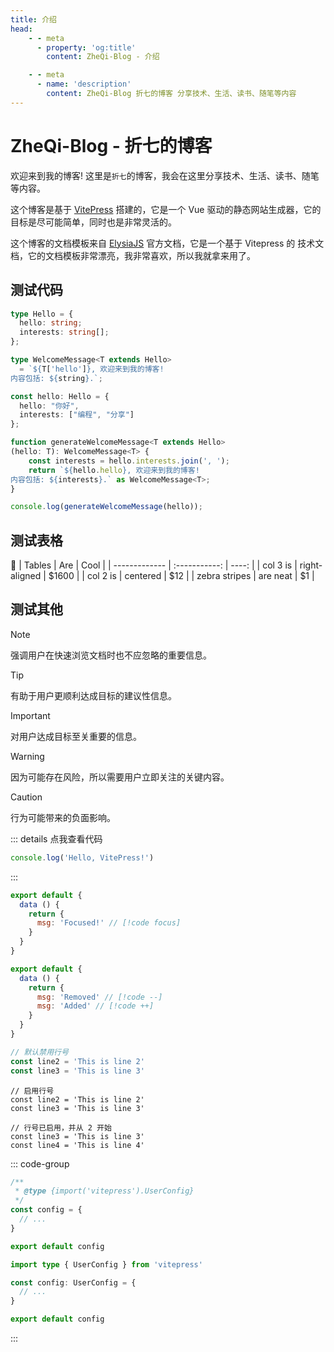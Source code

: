 ```yaml
---
title: 介绍
head:
    - - meta
      - property: 'og:title'
        content: ZheQi-Blog - 介绍

    - - meta
      - name: 'description'
        content: ZheQi-Blog 折七的博客 分享技术、生活、读书、随笔等内容
---
```


# ZheQi-Blog - 折七的博客

欢迎来到我的博客! 这里是`折七`的博客，我会在这里分享技术、生活、读书、随笔等内容。

这个博客是基于 [VitePress](https://vitepress.vuejs.org/) 搭建的，它是一个 Vue 驱动的静态网站生成器，它的目标是尽可能简单，同时也是非常灵活的。

这个博客的文档模板来自 [ElysiaJS](https://elysiajs.com/) 官方文档，它是一个基于 Vitepress 的 技术文档，它的文档模板非常漂亮，我非常喜欢，所以我就拿来用了。

## 测试代码

```typescript twoslash
type Hello = {
  hello: string;
  interests: string[];
};

type WelcomeMessage<T extends Hello> 
  = `${T['hello']}, 欢迎来到我的博客!
内容包括: ${string}.`;

const hello: Hello = {
  hello: "你好",
  interests: ["编程", "分享"]
};

function generateWelcomeMessage<T extends Hello>
(hello: T): WelcomeMessage<T> {
    const interests = hello.interests.join(', ');
    return `${hello.hello}, 欢迎来到我的博客!
内容包括: ${interests}.` as WelcomeMessage<T>;
}

console.log(generateWelcomeMessage(hello));
```

## 测试表格 
:tada:
| Tables        |      Are      |  Cool |
| ------------- | :-----------: | ----: |
| col 3 is      | right-aligned | $1600 |
| col 2 is      |   centered    |   $12 |
| zebra stripes |   are neat    |    $1 |

## 测试其他
> [!NOTE]
> 强调用户在快速浏览文档时也不应忽略的重要信息。

> [!TIP]
> 有助于用户更顺利达成目标的建议性信息。

> [!IMPORTANT]
> 对用户达成目标至关重要的信息。

> [!WARNING]
> 因为可能存在风险，所以需要用户立即关注的关键内容。

> [!CAUTION]
> 行为可能带来的负面影响。

::: details 点我查看代码
```js
console.log('Hello, VitePress!')
```
:::

```js
export default {
  data () {
    return {
      msg: 'Focused!' // [!code focus]
    }
  }
}
```

```js
export default {
  data () {
    return {
      msg: 'Removed' // [!code --]
      msg: 'Added' // [!code ++]
    }
  }
}
```

```ts {1}
// 默认禁用行号
const line2 = 'This is line 2'
const line3 = 'This is line 3'
```

```ts:line-numbers {1}
// 启用行号
const line2 = 'This is line 2'
const line3 = 'This is line 3'
```

```ts:line-numbers=2 {1}
// 行号已启用，并从 2 开始
const line3 = 'This is line 3'
const line4 = 'This is line 4'
```

::: code-group

```js [config.js]
/**
 * @type {import('vitepress').UserConfig}
 */
const config = {
  // ...
}

export default config
```

```ts [config.ts]
import type { UserConfig } from 'vitepress'

const config: UserConfig = {
  // ...
}

export default config
```

:::

<script setup>
import Giscus from '../../components/blog/giscus.vue'
</script>

<Giscus />
